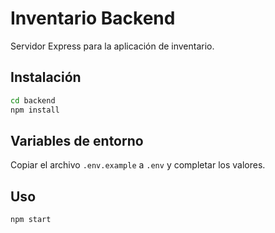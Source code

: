 # Inventario Backend

Servidor Express para la aplicación de inventario.

## Instalación

```bash
cd backend
npm install
```

## Variables de entorno

Copiar el archivo `.env.example` a `.env` y completar los valores.

## Uso

```bash
npm start
```

